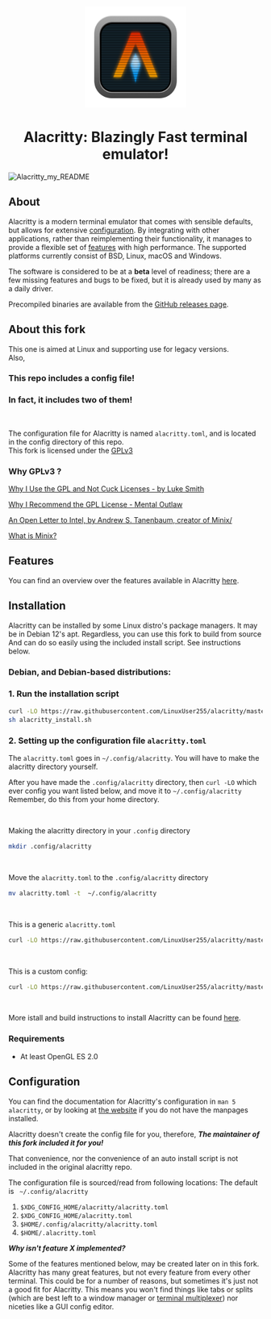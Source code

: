 <p align="center">
    <img width="200" alt="Alacritty Logo" src="https://raw.githubusercontent.com/alacritty/alacritty/master/extra/logo/compat/alacritty-term%2Bscanlines.png">
</p>
<h1 align="center">Alacritty:  Blazingly Fast terminal emulator!</h1>

![Alacritty_my_README](https://github.com/LinuxUser255/alacritty/assets/46334926/f4ac6aa7-312a-4b9a-a41a-74bda7bfe70d)






## About

Alacritty is a modern terminal emulator that comes with sensible defaults, but
allows for extensive [configuration](#configuration). By integrating with other
applications, rather than reimplementing their functionality, it manages to
provide a flexible set of [features](./docs/features.md) with high performance.
The supported platforms currently consist of BSD, Linux, macOS and Windows.


The software is considered to be at a **beta** level of readiness; there are
a few missing features and bugs to be fixed, but it is already used by many as
a daily driver.

Precompiled binaries are available from the [GitHub releases page](https://github.com/alacritty/alacritty/releases).

## About this fork
This one is aimed at Linux and supporting use for legacy versions.
</br>
Also, 
### This repo includes a config file! 
### In fact, it includes two of them!
</br>

The configuration file for Alacritty is named `alacritty.toml`, and is located in the config directory of this repo.
</br>
This fork is licensed under the [GPLv3](https://www.gnu.org/licenses/gpl-3.0.en.html)
</br>

### Why GPLv3 ?


[Why I Use the GPL and Not Cuck Licenses - by Luke Smith](https://lukesmith.xyz/articles/why-i-use-the-gpl-and-not-cuck-licenses/)
</br>

[Why I Recommend the GPL License - Mental Outlaw](https://youtu.be/zzmNA2iySEs?si=FNd8xejAVu4vxP_A)
</br>

[An Open Letter to Intel, by Andrew S. Tanenbaum, creator of Minix/](https://www.cs.vu.nl/~ast/intel/)
</br>

[What is Minix?](https://en.wikipedia.org/wiki/Minix)

## Features

You can find an overview over the features available in Alacritty [here](./docs/features.md).

## Installation

Alacritty can be installed by some Linux distro's package managers.
It may be in Debian 12's apt.
Regardless, you can use this fork to build from source
And can do so easily using the included install script.
See instructions below.


### Debian, and Debian-based distributions:

### 1. Run the installation script
```sh
curl -LO https://raw.githubusercontent.com/LinuxUser255/alacritty/master/scripts/alacritty_install.sh
sh alacritty_install.sh
```

### 2. Setting up the configuration file `alacritty.toml`

The `alacritty.toml` goes in `~/.config/alacritty`.
You will have to make the alacritty directory yourself.

After you have made the `.config/alacritty` directory, then `curl -LO` which ever config you want listed below, and move it to `~/.config/alacritty`
Remember, do this from your home directory.

</br>

Making the alacritty directory in your `.config` directory
```sh
mkdir .config/alacritty
```
</br>

Move the `alacritty.toml` to the `.config/alacritty` directory
```bash
mv alacritty.toml -t  ~/.config/alacritty
```
</br>

This is a generic `alacritty.toml`
```sh
curl -LO https://raw.githubusercontent.com/LinuxUser255/alacritty/master/config/alacritty.toml
```
</br>

This is a custom config:
```sh
curl -LO https://raw.githubusercontent.com/LinuxUser255/alacritty/master/alacritty_config/alacritty.toml
```
</br>

More istall and build instructions to install Alacritty can be found
[here](INSTALL.md).

### Requirements

- At least OpenGL ES 2.0

## Configuration

You can find the documentation for Alacritty's configuration in `man 5
alacritty`, or by looking at [the website] if you do not have the manpages
installed.

[the website]: https://alacritty.org/config-alacritty.html

Alacritty doesn't create the config file for you, therefore, **_The maintainer of this fork included it for you!_**
</br>

That convenience, nor the convenience of an auto install script is not included in the original alacritty repo.
</br>

The configuration file is sourced/read from following locations:
The default is ` ~/.config/alacritty`

1. `$XDG_CONFIG_HOME/alacritty/alacritty.toml`
2. `$XDG_CONFIG_HOME/alacritty.toml`
3. `$HOME/.config/alacritty/alacritty.toml`
4. `$HOME/.alacritty.toml`

**_Why isn't feature X implemented?_**

Some of the features mentioned below, may be created later on in this fork.
</br>
Alacritty has many great features, but not every feature from every other
terminal. This could be for a number of reasons, but sometimes it's just not a
good fit for Alacritty. This means you won't find things like tabs or splits
(which are best left to a window manager or [terminal multiplexer][tmux]) nor
niceties like a GUI config editor.

[tmux]: https://github.com/tmux/tmux
